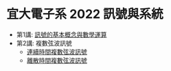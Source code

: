 <H1>宜大電子系 2022 訊號與系統 </H1>

* 第1講: [訊號的基本概念與數學運算](https://colab.research.google.com/github/luckguy/SS2022/blob/main/SS01.ipynb)
* 第2講: 複數弦波訊號
  * [連續時間複數弦波訊號](https://colab.research.google.com/github/luckguy/SS2022/blob/main/SS02_c.ipynb)
  * [離散時間複數弦波訊號](https://colab.research.google.com/github/luckguy/SS2022/blob/main/SS02_d.ipynb)

